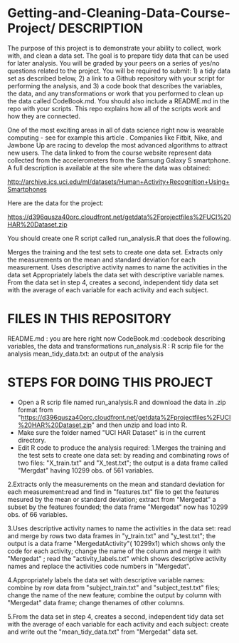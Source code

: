 # Getting-and-Cleaning-Data-Course-Project/ DESCRIPTION

The purpose of this project is to demonstrate your ability to collect, work with, and clean a data set. The goal is to prepare tidy data that can be used for later analysis. You will be graded by your peers on a series of yes/no questions related to the project. You will be required to submit: 1) a tidy data set as described below, 2) a link to a Github repository with your script for performing the analysis, and 3) a code book that describes the variables, the data, and any transformations or work that you performed to clean up the data called CodeBook.md. You should also include a README.md in the repo with your scripts. This repo explains how all of the scripts work and how they are connected.

One of the most exciting areas in all of data science right now is wearable computing - see for example this article . Companies like Fitbit, Nike, and Jawbone Up are racing to develop the most advanced algorithms to attract new users. The data linked to from the course website represent data collected from the accelerometers from the Samsung Galaxy S smartphone. A full description is available at the site where the data was obtained:

http://archive.ics.uci.edu/ml/datasets/Human+Activity+Recognition+Using+Smartphones

Here are the data for the project:

https://d396qusza40orc.cloudfront.net/getdata%2Fprojectfiles%2FUCI%20HAR%20Dataset.zip

You should create one R script called run_analysis.R that does the following.

Merges the training and the test sets to create one data set.
Extracts only the measurements on the mean and standard deviation for each measurement.
Uses descriptive activity names to name the activities in the data set
Appropriately labels the data set with descriptive variable names.
From the data set in step 4, creates a second, independent tidy data set with the average of each variable for each activity and each subject.

# FILES IN THIS REPOSITORY

README.md : you are here right now
CodeBook.md :codebook describing variables, the data and transformations
run_analysis.R :  R scrip file  for the analysis
mean_tidy_data.txt: an output of the analysis

# STEPS FOR DOING THIS PROJECT

- Open a R scrip file named run_analysis.R and download the data in .zip format from "https://d396qusza40orc.cloudfront.net/getdata%2Fprojectfiles%2FUCI%20HAR%20Dataset.zip" and then unzip and load into R.
- Make sure the folder named "UCI HAR Dataset" is in the current directory.
- Edit R code to produce the analysis required:
1.Merges the training and the test sets to create one data set: by reading and combinating rows of two files: "X_train.txt" and "X_test.txt"; the output is a data frame called "Mergdat" having 10299 obs. of  561 variables.

2.Extracts only the measurements on the mean and standard deviation for each measurement:read  and find in "features.txt" file to get the features mesured by the mean or  standard deviation; extract from "Mergedat" a subset by the features founded; the data frame "Mergedat" now has 10299 obs. of  66 variables.

3.Uses descriptive activity names to name the activities in the data set: read and merge by rows two data frames in "y_train.txt" and "y_test.txt"; the output is a data frame "MergedatActivity"( 10299x1) which shows only the code for each activity; change the name of the column and merge it with "Mergedat" ; read the "activity_labels.txt" which shows descriptive activity names and replace the activities code numbers in "Mergedat".

4.Appropriately labels the data set with descriptive variable names: combine by row data from "subject_train.txt" and "subject_test.txt" files; change the name of the new feature; combine the output by column with "Mergedat" data frame; change thenames of other columns.

5.From the data set in step 4, creates a second, independent tidy data set with the average of each variable for each activity and each subject: create and write out the "mean_tidy_data.txt" from "Mergedat" data set.

